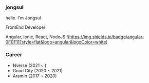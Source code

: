 ### jongsul
hello. I'm Jongsul

FrontEnd Developer

Angular, Ionic, React, NodeJS
!(https://img.shields.io/badge/angular-0F0F11?style=flat&logo=angular&logoColor=white)

### Career
- Nverse (2021 ~ )
- Good City (2020 ~ 2021)
- AramIn (2017 ~ 2020)
